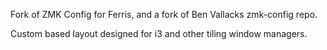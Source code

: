 Fork of ZMK Config for Ferris, and a fork of Ben Vallacks zmk-config repo.

Custom based layout designed for i3 and other tiling window managers.
